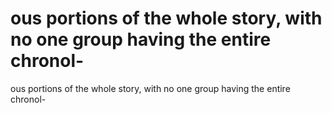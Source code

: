 # ous portions of the whole story, with no one group having the entire chronol-

ous portions of the whole story, with no one group having the entire chronol-